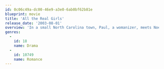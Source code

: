 ```yaml
---
id: 0c06c49a-dc00-46e9-a3e0-6ab0bf62b81e
blueprint: movie
title: 'All the Real Girls'
release_date: '2003-08-01'
overview: 'In a small North Carolina town, Paul, a womanizer, meets Noel, a confused intellectual returning home for the first time in years since she left for boarding school. The film depicts the typical romance of a good girl and a bad boy, in an interesting way.'
genres:
  -
    id: 18
    name: Drama
  -
    id: 10749
    name: Romance
---
```

